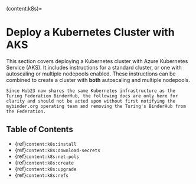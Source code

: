 (content:k8s)=
# Deploy a Kubernetes Cluster with AKS

This section covers deploying a Kubernetes cluster with Azure Kubernetes Service (AKS).
It includes instructions for a standard cluster, or one with autoscaling or multiple nodepools enabled.
These instructions can be combined to create a cluster with **both** autoscaling and multiple nodepools.

```{warning}
Since Hub23 now shares the same Kubernetes infrastructure as the Turing Federation BinderHub, the following docs are only here for clarity and should not be acted upon without first notifying the mybinder.org operating team and removing the Turing's BinderHub from the Federation.
```

## Table of Contents

- {ref}`content:k8s:install`
- {ref}`content:k8s:download-secrets`
- {ref}`content:k8s:net-pols`
- {ref}`content:k8s:create`
- {ref}`content:k8s:upgrade`
- {ref}`content:k8s:refs`
